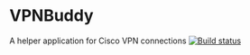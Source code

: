 # VPNBuddy
A helper application for Cisco VPN connections
[![Build status](https://ci.appveyor.com/api/projects/status/cex8epntpyngrgm2?svg=true)](https://ci.appveyor.com/project/tonybaloney/vpnbuddy)
